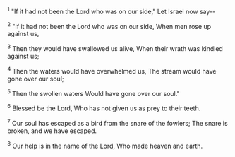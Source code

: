 <sup>1</sup> 
"If it had not been the Lord who was on our side," Let Israel now say-- 

<sup>2</sup> 
"If it had not been the Lord who was on our side, When men rose up against us, 

<sup>3</sup> 
Then they would have swallowed us alive, When their wrath was kindled against us; 

<sup>4</sup> 
Then the waters would have overwhelmed us, The stream would have gone over our soul; 

<sup>5</sup> 
Then the swollen waters Would have gone over our soul." 

<sup>6</sup> 
Blessed be the Lord, Who has not given us as prey to their teeth. 

<sup>7</sup> 
Our soul has escaped as a bird from the snare of the fowlers; The snare is broken, and we have escaped. 

<sup>8</sup> 
Our help is in the name of the Lord, Who made heaven and earth.